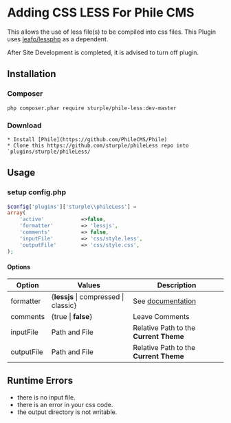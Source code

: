 
# Adding CSS LESS For Phile CMS

This allows the use of less file(s) to be compiled into css files.
This Plugin  uses [leafo/lessphp](https://packagist.org/packages/leafo/lessphp) as a dependent.

After Site Development is completed, it is advised to turn off plugin.



## Installation
### Composer
```
php composer.phar require sturple/phile-less:dev-master
```

### Download
```
* Install [Phile](https://github.com/PhileCMS/Phile)
* Clone this https://github.com/sturple/phileLess repo into `plugins/sturple/phileLess/
```

## Usage

### setup config.php

``` php
$config['plugins']['sturple\\phileLess'] =
array(
	'active'			=>false,
	'formatter' 		=> 'lessjs', 
	'comments'			=> false,
	'inputFile' 		=> 'css/style.less',
	'outputFile' 		=> 'css/style.css',		
);

```

#### Options

| Option | Values | Description |
| ------ | ------- | ----------- |
| formatter | {**lessjs** \| compressed \| classic} | See [documentation](http://leafo.net/lessphp/docs/#php_interface)  |
| comments | {true \| **false**} | Leave Comments   |
| inputFile | Path and File| Relative Path to the **Current Theme** |
| outputFile| Path and File| Relative Path to the **Current Theme** |

## Runtime Errors

* there is no input file.
* there is an error in your css code.
* the output directory is not writable.


